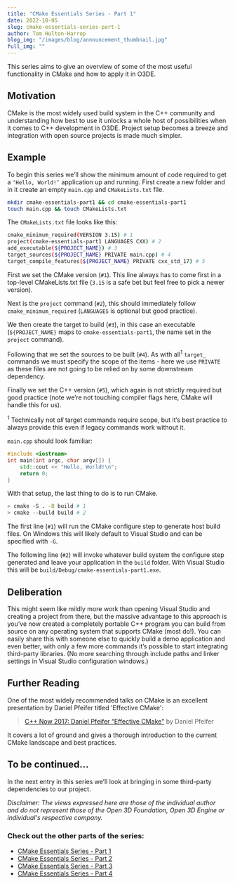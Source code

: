 ```yaml
---
title: "CMake Essentials Series - Part 1"
date: 2022-10-05
slug: cmake-essentials-series-part-1
author: Tom Hulton-Harrop
blog_img: "/images/blog/announcement_thumbnail.jpg"
full_img: ""
---
```

This series aims to give an overview of some of the most useful functionality in CMake and how to apply it in O3DE.

## Motivation

CMake is the most widely used build system in the C++ community and understanding how best to use it unlocks a whole host of possibilities when it comes to C++ development in O3DE. Project setup becomes a breeze and integration with open source projects is made much simpler.

## Example

To begin this series we’ll show the minimum amount of code required to get a `‘Hello, World!’` application up and running. First create a new folder and in it create an empty `main.cpp` and `CMakeLists.txt` file.

```bash
mkdir cmake-essentials-part1 && cd cmake-essentials-part1
touch main.cpp && touch CMakeLists.txt
```

The `CMakeLists.txt` file looks like this:

```bash
cmake_minimum_required(VERSION 3.15) # 1
project(cmake-essentials-part1 LANGUAGES CXX) # 2
add_executable(${PROJECT_NAME}) # 3
target_sources(${PROJECT_NAME} PRIVATE main.cpp) # 4
target_compile_features(${PROJECT_NAME} PRIVATE cxx_std_17) # 5
```

First we set the CMake version (`#1`). This line always has to come first in a top-level CMakeLists.txt file (`3.15` is a safe bet but feel free to pick a newer version).

Next is the `project` command (`#2`), this should immediately follow `cmake_minimum_required` (`LANGUAGES` is optional but good practice).

We then create the target to build (`#3`), in this case an executable (`${PROJECT_NAME}` maps to `cmake-essentials-part1`, the name set in the `project` command).

Following that we set the sources to be built (`#4`). As with all<sup>1</sup> `target_` commands we must specify the scope of the items - here we use `PRIVATE` as these files are not going to be relied on by some downstream dependency.

Finally we set the C++ version (`#5`), which again is not strictly required but good practice (note we’re not touching compiler flags here, CMake will handle this for us).

<sup>1</sup> Technically not _all_ target commands require scope, but it’s best practice to always provide this even if legacy commands work without it.

`main.cpp` should look familiar:

```c++
#include <iostream>
int main(int argc, char argv[]) {
    std::cout << "Hello, World!\n";
    return 0;
}
```

With that setup, the last thing to do is to run CMake.

```bash
> cmake -S . -B build # 1
> cmake --build build # 2
```

The first line (`#1`) will run the CMake configure step to generate host build files. On Windows this will likely default to Visual Studio and can be specified with `-G`.

The following line (`#2`) will invoke whatever build system the configure step generated and leave your application in the `build` folder. With Visual Studio this will be `build/Debug/cmake-essentials-part1.exe`.

## Deliberation

This might seem like mildly more work than opening Visual Studio and creating a project from there, but the massive advantage to this approach is you’ve now created a completely portable C++ program you can build from source on any operating system that supports CMake (most do!). You can easily share this with someone else to quickly build a demo application and even better, with only a few more commands it’s possible to start integrating third-party libraries. (No more searching through include paths and linker settings in Visual Studio configuration windows.)

## Further Reading

One of the most widely recommended talks on CMake is an excellent presentation by Daniel Pfeifer titled 'Effective CMake':

> [C++ Now 2017: Daniel Pfeifer “Effective CMake"](https://youtu.be/bsXLMQ6WgIk) by Daniel Pfeifer

It covers a lot of ground and gives a thorough introduction to the current CMake landscape and best practices.

## To be continued...

In the next entry in this series we’ll look at bringing in some third-party dependencies to our project.

_Disclaimer: The views expressed here are those of the individual author and do not represent those of the Open 3D Foundation, Open 3D Engine or individual's respective company._

### Check out the other parts of the series:

* [CMake Essentials Series - Part 1](/blog/posts/cmake-essentials-series-part-1/)
* [CMake Essentials Series - Part 2](/blog/posts/cmake-essentials-series-part-2/)
* [CMake Essentials Series - Part 3](/blog/posts/cmake-essentials-series-part-3/)
* [CMake Essentials Series - Part 4](/blog/posts/cmake-essentials-series-part-4/)